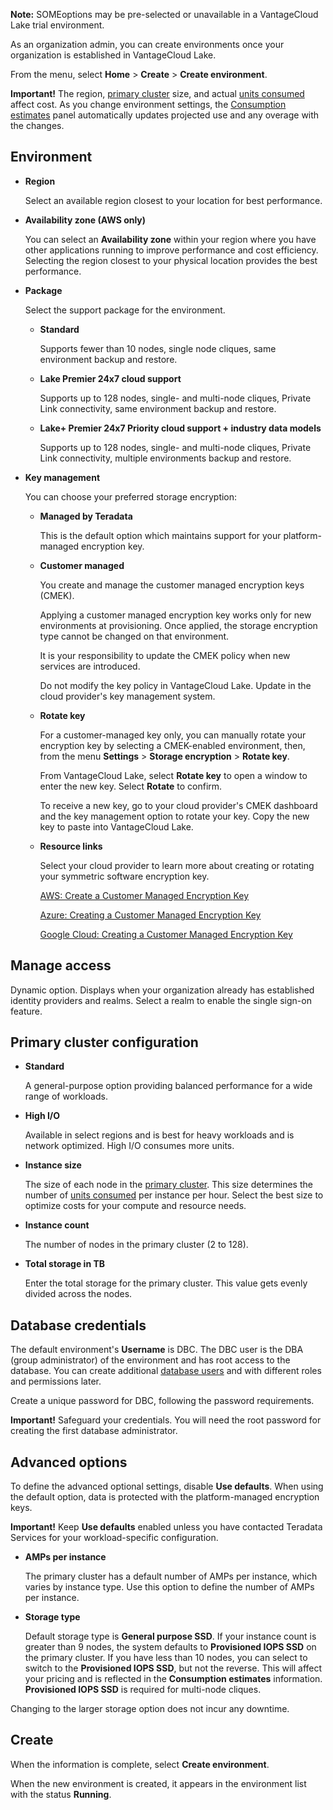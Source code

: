 **Note:** SOMEoptions may be pre-selected or unavailable in a VantageCloud Lake trial environment.

As an organization admin, you can create environments once your organization is established in VantageCloud Lake.

From the menu, select **Home** > **Create** > **Create environment**.

**Important!** The region, [primary cluster](isb1696461636881.md) size, and actual [units consumed](onj1682104977691.md) affect cost. As you change environment settings, the [Consumption estimates](aow1703107228725.md) panel automatically updates projected use and any overage with the changes.

## Environment


-   **Region**

    Select an available region closest to your location for best performance.


-   **Availability zone (AWS only)**

    You can select an **Availability zone** within your region where you have other applications running to improve performance and cost efficiency. Selecting the region closest to your physical location provides the best performance.


-   **Package**

    Select the support package for the environment.

    -   **Standard**

        Supports fewer than 10 nodes, single node cliques, same environment backup and restore.


    -   **Lake Premier 24x7 cloud support**

        Supports up to 128 nodes, single- and multi-node cliques, Private Link connectivity, same environment backup and restore.


    -   **Lake+ Premier 24x7 Priority cloud support + industry data models**

        Supports up to 128 nodes, single- and multi-node cliques, Private Link connectivity, multiple environments backup and restore.


-   **Key management**

    You can choose your preferred storage encryption:

    -   **Managed by Teradata**

        This is the default option which maintains support for your platform-managed encryption key.


    -   **Customer managed**

        You create and manage the customer managed encryption keys (CMEK).

        Applying a customer managed encryption key works only for new environments at provisioning. Once applied, the storage encryption type cannot be changed on that environment.

        It is your responsibility to update the CMEK policy when new services are introduced.

        Do not modify the key policy in VantageCloud Lake. Update in the cloud provider's key management system.


    -   **Rotate key**

        For a customer-managed key only, you can manually rotate your encryption key by selecting a CMEK-enabled environment, then, from the menu **Settings** > **Storage encryption** > **Rotate key**.

        From VantageCloud Lake, select **Rotate key** to open a window to enter the new key. Select **Rotate** to confirm.

        To receive a new key, go to your cloud provider's CMEK dashboard and the key management option to rotate your key. Copy the new key to paste into VantageCloud Lake.


    -   **Resource links**

        Select your cloud provider to learn more about creating or rotating your symmetric software encryption key.

        [AWS: Create a Customer Managed Encryption Key](https://docs.teradata.com/access/sources/dita/topic?dita:topicPath=qly1704828971494.dita&utm_source=console&utm_medium=iph)

        [Azure: Creating a Customer Managed Encryption Key](https://docs.teradata.com/access/sources/dita/topic?dita:topicPath=ayd1718750859566.dita&utm_source=console&utm_medium=iph)

        [Google Cloud: Creating a Customer Managed Encryption Key](https://docs.teradata.com/access/sources/dita/topic?dita:topicPath=dgb1746037407158.dita&utm_source=console&utm_medium=iph)


## Manage access


Dynamic option. Displays when your organization already has established identity providers and realms. Select a realm to enable the single sign-on feature.

## Primary cluster configuration


-   **Standard**

    A general-purpose option providing balanced performance for a wide range of workloads.


-   **High I/O**

    Available in select regions and is best for heavy workloads and is network optimized. High I/O consumes more units.


-   **Instance size**

    The size of each node in the [primary cluster](nmr1658424425362.md). This size determines the number of [units consumed](tdv1682522711429.md) per instance per hour. Select the best size to optimize costs for your compute and resource needs.


-   **Instance count**

    The number of nodes in the primary cluster (2 to 128).


-   **Total storage in TB**

    Enter the total storage for the primary cluster. This value gets evenly divided across the nodes.


## Database credentials


The default environment's **Username** is DBC. The DBC user is the DBA (group administrator) of the environment and has root access to the database. You can create additional [database users](wxe1659392685092.md) and with different roles and permissions later.

Create a unique password for DBC, following the password requirements.

**Important!** Safeguard your credentials. You will need the root password for creating the first database administrator.

## Advanced options


To define the advanced optional settings, disable **Use defaults**. When using the default option, data is protected with the platform-managed encryption keys.

**Important!** Keep **Use defaults** enabled unless you have contacted Teradata Services for your workload-specific configuration.

-   **AMPs per instance**

    The primary cluster has a default number of AMPs per instance, which varies by instance type. Use this option to define the number of AMPs per instance.


-   **Storage type**

    Default storage type is **General purpose SSD**. If your instance count is greater than 9 nodes, the system defaults to **Provisioned IOPS SSD** on the primary cluster. If you have less than 10 nodes, you can select to switch to the **Provisioned IOPS SSD**, but not the reverse. This will affect your pricing and is reflected in the **Consumption estimates** information. **Provisioned IOPS SSD** is required for multi-node cliques.


Changing to the larger storage option does not incur any downtime.

## Create


When the information is complete, select **Create environment**.

When the new environment is created, it appears in the environment list with the status **Running**.


